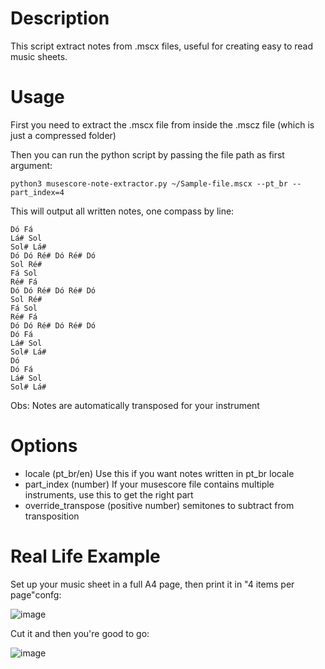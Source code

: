 # Description

This script extract notes from .mscx files, useful for creating easy to read music sheets.

# Usage

First you need to extract the .mscx file from inside the .mscz file (which is just a compressed folder)

Then you can run the python script by passing the file path as first argument: 

```
python3 musescore-note-extractor.py ~/Sample-file.mscx --pt_br --part_index=4
```

This will output all written notes, one compass by line:

```
Dó Fá
Lá# Sol
Sol# Lá#
Dó Dó Ré# Dó Ré# Dó
Sol Ré#
Fá Sol
Ré# Fá
Dó Dó Ré# Dó Ré# Dó
Sol Ré#
Fá Sol
Ré# Fá
Dó Dó Ré# Dó Ré# Dó
Dó Fá
Lá# Sol
Sol# Lá#
Dó
Dó Fá
Lá# Sol
Sol# Lá#
```

Obs: Notes are automatically transposed for your instrument 

# Options

- locale (pt_br/en) Use this if you want notes written in pt_br locale
- part_index (number) If your musescore file contains multiple instruments, use this to get the right part
- override_transpose (positive number) semitones to subtract from transposition

# Real Life Example

Set up your music sheet in a full A4 page, then print it in "4 items per page"confg: 

![image](https://user-images.githubusercontent.com/400858/156599196-e3862978-4b85-42e4-bb1d-481d5b37efd7.png)

Cut it and then you're good to go:

![image](https://user-images.githubusercontent.com/400858/156600711-3202a5af-6ed4-43ac-b10f-38396c2861f6.png)


